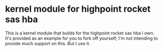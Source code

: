# kernel module for highpoint rocket sas hba

This is a kernel module that builds for the highpoint rocket sas hba I own.
It's provided as an example for you to fork off yourself; I'm not intending
to provide much support on this. But I use it.
